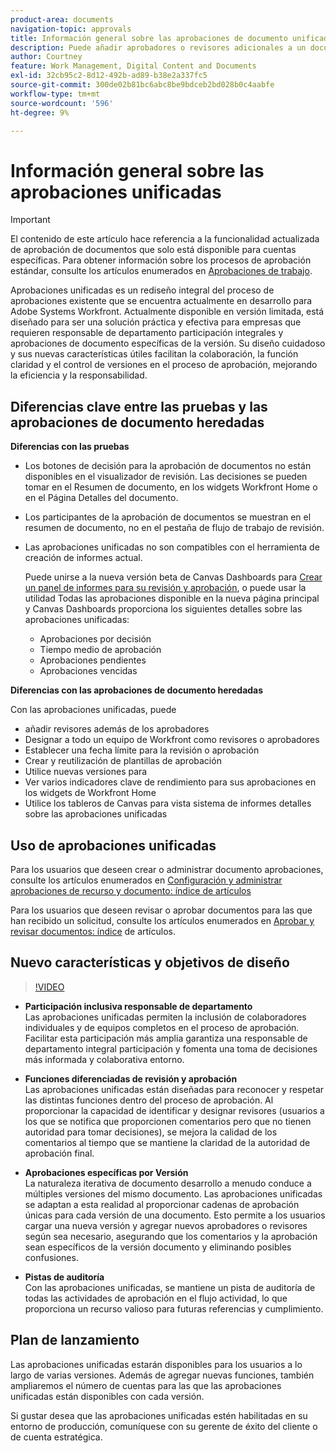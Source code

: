 ```yaml
---
product-area: documents
navigation-topic: approvals
title: Información general sobre las aprobaciones de documento unificadas
description: Puede añadir aprobadores o revisores adicionales a un documento que ya tenga aprobaciones pendientes.
author: Courtney
feature: Work Management, Digital Content and Documents
exl-id: 32cb95c2-8d12-492b-ad89-b38e2a337fc5
source-git-commit: 300de02b81bc6abc8be9bdceb2bd028b0c4aabfe
workflow-type: tm+mt
source-wordcount: '596'
ht-degree: 9%

---
```


# Información general sobre las aprobaciones unificadas

>[!IMPORTANT]
>
>El contenido de este artículo hace referencia a la funcionalidad actualizada de aprobación de documentos que solo está disponible para cuentas específicas. Para obtener información sobre los procesos de aprobación estándar, consulte los artículos enumerados en [Aprobaciones de trabajo](/help/quicksilver/review-and-approve-work/manage-approvals/manage-approvals.md).

Aprobaciones unificadas es un rediseño integral del proceso de aprobaciones existente que se encuentra actualmente en desarrollo para Adobe Systems Workfront. Actualmente disponible en versión limitada, está diseñado para ser una solución práctica y efectiva para empresas que requieren responsable de departamento participación integrales y aprobaciones de documento específicas de la versión. Su diseño cuidadoso y sus nuevas características útiles facilitan la colaboración, la función claridad y el control de versiones en el proceso de aprobación, mejorando la eficiencia y la responsabilidad.

## Diferencias clave entre las pruebas y las aprobaciones de documento heredadas

**Diferencias con las pruebas**

* Los botones de decisión para la aprobación de documentos no están disponibles en el visualizador de revisión. Las decisiones se pueden tomar en el Resumen de documento, en los widgets Workfront Home o en el Página Detalles del documento.
* Los participantes de la aprobación de documentos se muestran en el resumen de documento, no en el pestaña de flujo de trabajo de revisión.
* Las aprobaciones unificadas no son compatibles con el herramienta de creación de informes actual.

  Puede unirse a la nueva versión beta de Canvas Dashboards para [Crear un panel de informes para su revisión y aprobación](/help/quicksilver/review-and-approve-work/document-reviews-and-approvals/create-review-and-approval-dashboard.md), o puede usar la utilidad Todas las aprobaciones disponible en la nueva página principal y Canvas Dashboards proporciona los siguientes detalles sobre las aprobaciones unificadas:

   * Aprobaciones por decisión
   * Tiempo medio de aprobación
   * Aprobaciones pendientes
   * Aprobaciones vencidas

**Diferencias con las aprobaciones de documento heredadas**

Con las aprobaciones unificadas, puede

* añadir revisores además de los aprobadores
* Designar a todo un equipo de Workfront como revisores o aprobadores
* Establecer una fecha límite para la revisión o aprobación
* Crear y reutilización de plantillas de aprobación
* Utilice nuevas versiones para
* Ver varios indicadores clave de rendimiento para sus aprobaciones en los widgets de Workfront Home
* Utilice los tableros de Canvas para vista sistema de informes detalles sobre las aprobaciones unificadas

## Uso de aprobaciones unificadas

Para los usuarios que deseen crear o administrar documento aprobaciones, consulte los artículos enumerados en [Configuración y administrar aprobaciones de recurso y documento: índice de artículos](/help/quicksilver/review-and-approve-work/document-reviews-and-approvals/manage-document-approvals/set-up-and-manage-doc-asset-approvals-toc.md)

Para los usuarios que deseen revisar o aprobar documentos para las que han recibido un solicitud, consulte los artículos enumerados en [Aprobar y revisar documentos: índice](/help/quicksilver/review-and-approve-work/document-reviews-and-approvals/review-and-approve-documents/review-documents-toc.md) de artículos.

## Nuevo características y objetivos de diseño

>[!VIDEO](https://video.tv.adobe.com/v/3420544/)

* **Participación inclusiva responsable de departamento**\
    Las aprobaciones unificadas permiten la inclusión de colaboradores individuales y de equipos completos en el proceso de aprobación. Facilitar esta participación más amplia garantiza una responsable de departamento integral participación y fomenta una toma de decisiones más informada y colaborativa entorno.

* **Funciones diferenciadas de revisión y aprobación**\
     Las aprobaciones unificadas están diseñadas para reconocer y respetar las distintas funciones dentro del proceso de aprobación. Al proporcionar la capacidad de identificar y designar revisores (usuarios a los que se notifica que proporcionen comentarios pero que no tienen autoridad para tomar decisiones), se mejora la calidad de los comentarios al tiempo que se mantiene la claridad de la autoridad de aprobación final.

* **Aprobaciones específicas por Versión**\
    La naturaleza iterativa de documento desarrollo a menudo conduce a múltiples versiones del mismo documento. Las aprobaciones unificadas se adaptan a esta realidad al proporcionar cadenas de aprobación únicas para cada versión de una documento. Esto permite a los usuarios cargar una nueva versión y agregar nuevos aprobadores o revisores según sea necesario, asegurando que los comentarios y la aprobación sean específicos de la versión documento y eliminando posibles confusiones.

* **Pistas de auditoría**\
    Con las aprobaciones unificadas, se mantiene un pista de auditoría de todas las actividades de aprobación en el flujo actividad, lo que proporciona un recurso valioso para futuras referencias y cumplimiento.

## Plan de lanzamiento

Las aprobaciones unificadas estarán disponibles para los usuarios a lo largo de varias versiones. Además de agregar nuevas funciones, también ampliaremos el número de cuentas para las que las aprobaciones unificadas están disponibles con cada versión.

Si gustar desea que las aprobaciones unificadas estén habilitadas en su entorno de producción, comuníquese con su gerente de éxito del cliente o de cuenta estratégica.


